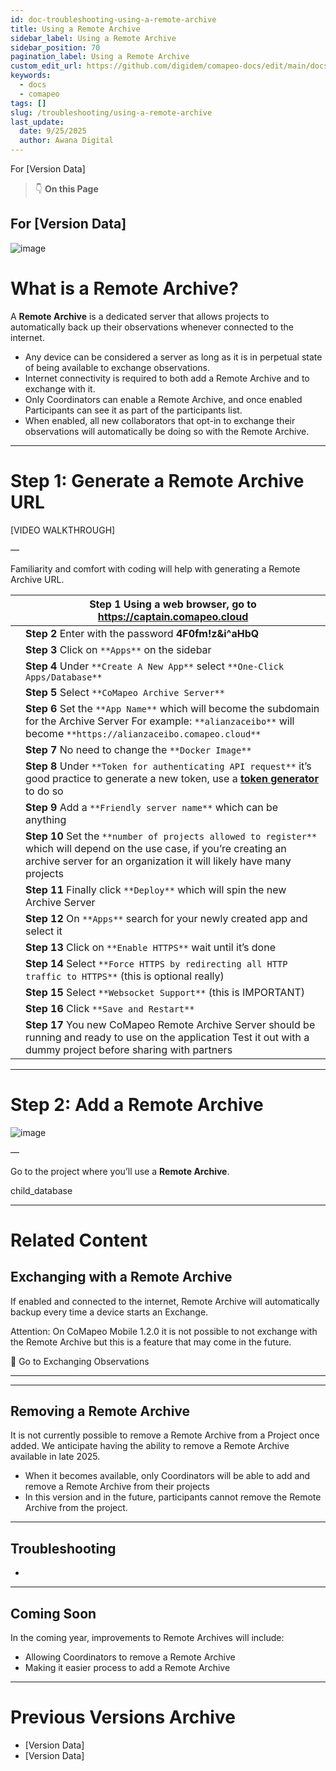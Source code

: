 ```yaml
---
id: doc-troubleshooting-using-a-remote-archive
title: Using a Remote Archive
sidebar_label: Using a Remote Archive
sidebar_position: 70
pagination_label: Using a Remote Archive
custom_edit_url: https://github.com/digidem/comapeo-docs/edit/main/docs/troubleshooting/using-a-remote-archive.md
keywords:
  - docs
  - comapeo
tags: []
slug: /troubleshooting/using-a-remote-archive
last_update:
  date: 9/25/2025
  author: Awana Digital
---
```


For [Version Data]


> 👇 **On this Page**


## For [Version Data]


![image](/images/usingaremotearchive_0.png)


# What is a Remote Archive?


A **Remote Archive** is a dedicated server that allows projects to automatically back up their observations whenever connected to the internet.

- Any device can be considered a server as long as it is in perpetual state of being available to exchange observations.
- Internet connectivity is required to both add a Remote Archive and to exchange with it.
- Only Coordinators can enable a Remote Archive, and once enabled Participants can see it as part of the participants list.
- When enabled, all new collaborators that opt-in to exchange their observations will automatically be doing so with the Remote Archive.

---


# Step 1: Generate a Remote Archive URL


[VIDEO WALKTHROUGH]


—


Familiarity and comfort with coding will help with generating a Remote Archive URL.


|   | Step 1 Using a web browser, go to https://captain.comapeo.cloud                                                                                                                                |
| - | ---------------------------------------------------------------------------------------------------------------------------------------------------------------------------------------------- |
|   | **Step 2** Enter with the password **4F0fm!z&i^aHbQ**                                                                                                                                          |
|   | **Step 3** Click on `**Apps**` on the sidebar                                                                                                                                                  |
|   | **Step 4** Under `**Create A New App**` select `**One-Click Apps/Database**`                                                                                                                   |
|   | **Step 5** Select `**CoMapeo Archive Server**`                                                                                                                                                 |
|   | **Step 6** Set the `**App Name**` which will become the subdomain for the Archive Server For example: `**alianzaceibo**` will become `**https://alianzaceibo.comapeo.cloud**`                  |
|   | **Step 7** No need to change the `**Docker Image**`                                                                                                                                            |
|   | **Step 8** Under `**Token for authenticating API request**` it’s good practice to generate a new token, use a [**token generator**](https://it-tools.tech/token-generator) to do so            |
|   | **Step 9** Add a `**Friendly server name**` which can be anything                                                                                                                              |
|   | **Step 10** Set the `**number of projects allowed to register**` which will depend on the use case, if you’re creating an archive server for an organization it will likely have many projects |
|   | **Step 11** Finally click `**Deploy**` which will spin the new Archive Server                                                                                                                  |
|   | **Step 12** On `**Apps**` search for your newly created app and select it                                                                                                                      |
|   | **Step 13** Click on `**Enable HTTPS**` wait until it’s done                                                                                                                                   |
|   | **Step 14** Select `**Force HTTPS by redirecting all HTTP traffic to HTTPS**` (this is optional really)                                                                                        |
|   | **Step 15** Select `**Websocket Support**` (this is IMPORTANT)                                                                                                                                 |
|   | **Step 16** Click `**Save and Restart**`                                                                                                                                                       |
|   | **Step 17** You new CoMapeo Remote Archive Server should be running and ready to use on the application Test it out with a dummy project before sharing with partners                          |


---


# Step 2: Add a Remote Archive


![image](/images/usingaremotearchive_1.png)


—


Go to the project where you’ll use a **Remote Archive**.


child_database


---


# Related Content


## Exchanging with a Remote Archive


If enabled and connected to the internet, Remote Archive will automatically backup every time a device starts an Exchange.


Attention: On CoMapeo Mobile 1.2.0 it is not possible to not exchange with the Remote Archive but this is a feature that may come in the future.


🔗 Go to Exchanging Observations


---


---


## Removing a Remote Archive


It is not currently possible to remove a Remote Archive from a Project once added. We anticipate having the ability to remove a Remote Archive available in late 2025.

- When it becomes available, only Coordinators will be able to add and remove a Remote Archive from their projects
- In this version and in the future, participants cannot remove the Remote Archive from the project.

---


## Troubleshooting

- 

---


## Coming Soon


In the coming year, improvements to Remote Archives will include:

- Allowing Coordinators to remove a Remote Archive
- Making it easier process to add a Remote Archive

---


# Previous Versions Archive

- [Version Data]
- [Version Data]
